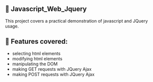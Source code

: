 ## :file_folder: Javascript_Web_Jquery

This project covers a practical demonstration of javascript and JQuery usage.

## :scroll: Features covered:
  - selecting html elements
  - modifying html elements
  - manipulating the DOM
  - making GET requests with JQuery Ajax
  - making POST requests with JQuery Ajax
